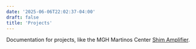 ```yaml
---
date: '2025-06-06T22:02:37-04:00'
draft: false
title: 'Projects'
---
```


Documentation for projects, like the MGH Martinos Center [Shim Amplifier](/projects/shim_amplifier/).
